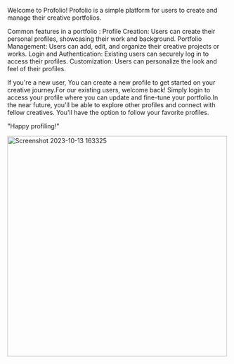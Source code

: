 
Welcome to Profolio!
Profolio is a simple platform for users to create and manage their creative portfolios.

Common features in a portfolio : Profile Creation: Users can create their personal profiles, showcasing their work and background. Portfolio Management: Users can add, edit, and organize their creative projects or works. Login and Authentication: Existing users can securely log in to access their profiles. Customization: Users can personalize the look and feel of their profiles.

If you're a new user, You can create a new profile to get started on your creative journey.For our existing users, welcome back! Simply login to access your profile where you can update and fine-tune your portfolio.In the near future, you'll be able to explore other profiles and connect with fellow creatives. You'll have the option to follow your favorite profiles.

"Happy profiling!"

<img width="500" alt="Screenshot 2023-10-13 163325" src="https://github.com/kavyasrir405/profolio/assets/102276103/cbbf9282-c24a-40b4-b2e1-93fe24f74d36">

